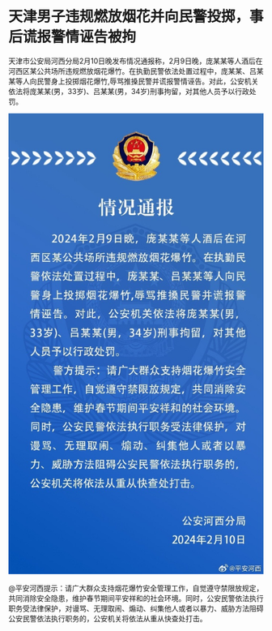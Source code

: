 # 天津男子违规燃放烟花并向民警投掷，事后谎报警情诬告被拘

天津市公安局河西分局2月10日晚发布情况通报称，2月9日晚，庞某某等人酒后在河西区某公共场所违规燃放烟花爆竹。在执勤民警依法处置过程中，庞某某、吕某某等人向民警身上投掷烟花爆竹,辱骂推搡民警并谎报警情诬告。对此，公安机关依法将庞某某(男，33岁)、吕某某(男，34岁)刑事拘留，对其他人员予以行政处罚。

![92ab5527d10d96bacb144cae970d8feb.jpg](https://raw.githubusercontent.com/qqhsx/qqnews_image/main/2024/02/10/天津男子违规燃放烟花并向民警投掷，事后谎报警情诬告被拘/92ab5527d10d96bacb144cae970d8feb.jpg)

@平安河西提示：请广大群众支持烟花爆竹安全管理工作，自觉遵守禁限放规定，共同消除安全隐患，维护春节期间平安祥和的社会环境。同时，公安民警依法执行职务受法律保护，对谩骂、无理取闹、煽动、纠集他人或者以暴力、威胁方法阻碍公安民警依法执行职务的，公安机关将依法从重从快查处打击。


